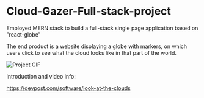 # Cloud-Gazer-Full-stack-project
Employed MERN stack to build a full-stack single page application based on "react-globe"

The end product is a website displaying a globe with markers, on which users click to see what the cloud looks like in that part of the world.

![Project GIF](cloud.gif)

Introduction and video info:

https://devpost.com/software/look-at-the-clouds
